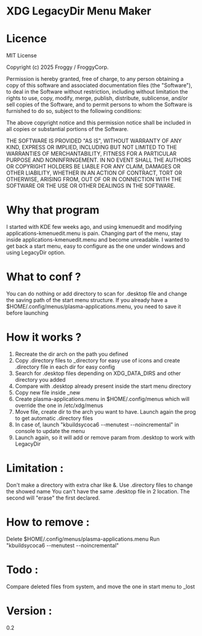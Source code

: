 # XDG LegacyDir Menu Maker

# Licence

MIT License

Copyright (c) 2025 Froggy / FroggyCorp.

Permission is hereby granted, free of charge, to any person obtaining a copy
of this software and associated documentation files (the "Software"), to deal
in the Software without restriction, including without limitation the rights
to use, copy, modify, merge, publish, distribute, sublicense, and/or sell
copies of the Software, and to permit persons to whom the Software is
furnished to do so, subject to the following conditions:

The above copyright notice and this permission notice shall be included in all
copies or substantial portions of the Software.

THE SOFTWARE IS PROVIDED "AS IS", WITHOUT WARRANTY OF ANY KIND, EXPRESS OR
IMPLIED, INCLUDING BUT NOT LIMITED TO THE WARRANTIES OF MERCHANTABILITY,
FITNESS FOR A PARTICULAR PURPOSE AND NONINFRINGEMENT. IN NO EVENT SHALL THE
AUTHORS OR COPYRIGHT HOLDERS BE LIABLE FOR ANY CLAIM, DAMAGES OR OTHER
LIABILITY, WHETHER IN AN ACTION OF CONTRACT, TORT OR OTHERWISE, ARISING FROM,
OUT OF OR IN CONNECTION WITH THE SOFTWARE OR THE USE OR OTHER DEALINGS IN THE
SOFTWARE.

# Why that program

I started with KDE few weeks ago, and using kmenuedit and modifying applications-kmenuedit.menu is pain. Changing part of the menu, stay inside applications-kmenuedit.menu and become unreadable. I wanted to get back a start menu, easy to configure as the one under windows and using LegacyDir option.

# What to conf ?

You can do nothing or add directory to scan for .desktop file and change the saving path of the start menu structure.
If you already have a $HOME/.config/menus/plasma-applications.menu, you need to save it before launching

# How it works ?

1. Recreate the dir arch on the path you defined
2. Copy .directory files to _directory for easy use of icons and create .directory file in each dir for easy config
3. Search for .desktop files depending on XDG_DATA_DIRS and other directory you added
4. Compare with .desktop already present inside the start menu directory
5. Copy new file inside _new
6. Create plasma-applications.menu in $HOME/.config/menus which will override the one in /etc/xdg/menus
7. Move file, create dir to the arch you want to have. Launch again the prog to get automatic .directory files
8. In case of, launch "kbuildsycoca6  --menutest --noincremental" in console to update the menu
9. Launch again, so it will add or remove param from .desktop to work with LegacyDir


# Limitation :
Don't make a directory with extra char like &. Use .directory files to change the showed name
You can't have the same .desktop file in 2 location. The second will "erase" the first declared.

# How to remove :
Delete $HOME/.config/menus/plasma-applications.menu
Run "kbuildsycoca6  --menutest --noincremental"

# Todo :
Compare deleted files from system, and move the one in start menu to _lost

# Version :
0.2